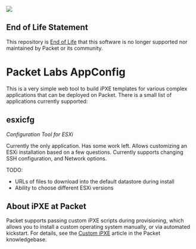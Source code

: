 ![](https://img.shields.io/badge/Stability-EndOfLife-black.svg)

## End of Life Statement

This repository is [End of Life](https://github.com/packethost/standards/blob/master/end-of-life-statement.md) that this software is no longer supported nor maintained by Packet or its community.

# Packet Labs AppConfig

This is a very simple web tool to build iPXE templates for various complex applications that can be deployed on Packet. There is a small list of applications currently supported:

## esxicfg

*Configuration Tool for ESXi*

Currently the only application. Has some work left. Allows customizing an ESXi installation based on a few questions. Currently supports changing SSH configuration, and Network options.

TODO:

- URLs of files to download into the default datastore during install
- Ability to choose different ESXi versions

## About iPXE at Packet

Packet supports passing custom iPXE scripts during provisioning, which allows you to install a custom operating system manually, or via automated kickstart. For details, see the [Custom iPXE](https://support.packet.com/kb/articles/custom-ipxe) 
article in the Packet knowledgebase.

